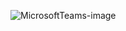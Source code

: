 ![MicrosoftTeams-image](https://github.com/AjayKamath10/Door1/assets/84276017/7965a558-c12e-4ac8-b5e5-682c73f0f391)
